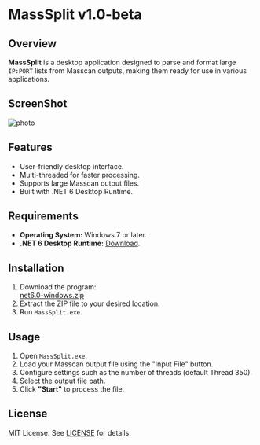 # MassSplit v1.0-beta


## Overview

**MassSplit** is a desktop application designed to parse and format large `IP:PORT` lists from Masscan outputs, making them ready for use in various applications.  

## ScreenShot

![photo](https://github.com/user-attachments/assets/0b11ee0a-0f7f-412d-a2af-040d1fb8266d)

## Features

- User-friendly desktop interface.  
- Multi-threaded for faster processing.  
- Supports large Masscan output files.  
- Built with .NET 6 Desktop Runtime.

## Requirements

- **Operating System:** Windows 7 or later.  
- **.NET 6 Desktop Runtime:** [Download](https://dotnet.microsoft.com/download/dotnet/6.0).  

## Installation

1. Download the program:  
   [net6.0-windows.zip](https://github.com/mehdirzfx/MasSplit/releases/download/v1.0-beta/net6.0-windows.zip)  
2. Extract the ZIP file to your desired location.  
3. Run `MassSplit.exe`.

## Usage

1. Open `MassSplit.exe`.  
2. Load your Masscan output file using the "Input File" button.  
3. Configure settings such as the number of threads (default Thread 350).  
4. Select the output file path.  
5. Click **"Start"** to process the file.  


## License

MIT License. See [LICENSE](LICENSE) for details.
